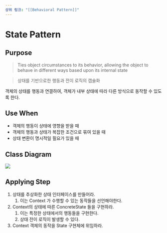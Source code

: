 ```yaml
---
상위 링크: "[[Behavioral Pattern]]"
---
```

# State Pattern
## Purpose
> Ties object circumstances to its behavior, allowing the object to behave in different ways based upon its internal state

> 상태를 기반으로한 행동과 전이 로직의 캡슐화

객체의 상태를 행동과 연결하여, 객체가 내부 상태에 따라 다른 방식으로 동작할 수 있도록 한다. 

## Use When
* 객체의 행동이 상태에 영향을 받을 때
* 객체의 행동과 상태가 복잡한 조건으로 묶여 있을 때
* 상태 변환이 명시적일 필요가 있을 때

## Class Diagram
![](https://i.imgur.com/WnddLha.png)

## Applying Step
1. 상태를 추상화한 상태 인터페이스를 만들어라.
	1. 이는 Context 가 수행할 수 있는 동작들을 선언해야한다.
2. Context의 상태에 따른 ConcreteState 들을 구현하라.
	1. 이는 특정한 상태에서의 행동들을 구현한다.
	2. 상태 전이 로직이 발생할 수 있다.
3. Context 객체의 동작을 State 구현체에 위임하라.
